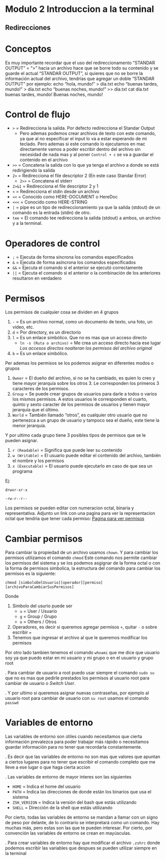 # Modulo 2 Introduccion a la terminal
## Redirecciones

# Conceptos

Es muy importante recordar que el uso del redireccionamento “STANDAR OUTPUT” = “>” hacia un archivo hace que se borre todo su contenido y se guarde el actual “STANDAR OUTPUT”, si quieres que no se borre la información actual del archivo, tendrías que agregar un doble “STANDAR OUTPUT” por ejemplo:
echo “hola, mundo!” > día.txt
echo “buenas tardes, mundo!” > día.txt
echo “buenas noches, mundo!” >> día.txt
cat día.txt
buenas tardes, mundo!
Buenas noches, mundo!

# Control de flujo

- `>` = Redirecciona la salida. Por defecto redirecciona el Standar Output
    - Pero ademas podemos crear archivos de texto con este comando, ya que al no especificar el input lo va a estar esperando de mi teclado. Pero ademas si este comando lo ejecutamos en mac directamente vamos a poder escribir dentro del archivo sin necesidad de nada mas y al poner `Control + c` se va a guardar el contenido en el archivo
- `>>` = Concatena la salida con lo que ya tenga el archivo a donde se está redirigiendo la salida
- `2>` = Redirecciona el file descriptor 2 (En este caso Standar Error)
    - `2>>` = Concatena el stderr
- `2>&1` = Redirecciona el file descriptor 2 y 1
- `<` = Redirecciona el stdin desde un archivo
- `<<` = Conocido como HERE-DOCUMENT o HereDoc
- `<<<` = Conocido como HERE-STRING
- `|` = pipe es un tipo de redireccionamiento ya que la salida (stdout) de un comando es la entrada (stdin) de otro.
- `tee` = El comando tee redirecciona la salida (stdout) a ambos, un archivo y a la terminal.

# Operadores de control

- `;` = Ejecuta de forma síncrona los comandos específicados
- `&` = Ejecuta de forma asíncrona los comandos específicados
- `&&` = Ejecuta el comando si el anterior se ejecutó correctamente
- `||` = Ejecuta el comando si el anterior o la combinación de los anteriores resultaron en verdadero

# Permisos

Los permisos de cualquier cosa se dividen en 4 grupos
 1. `-` = Es un archivo normal, como un documento de texto, una foto, un video, etc.
 2. `d` = Por directory, es un directorio
 3. `l` = Es un enlace simbólico. Que no es mas que un acceso directo
    - `ln -s (Ruta o archivo)` = Me crea un acceso directo hacia ese lugar *Los accesos directos noalteran los permisos del archivo original*
 4. `b` = Es un enlace simbólico.

Per ademas los permisos se los podemos asignar en diferentes modos o grupos 
 1. `Owner` = El dueño del archivo, si no se ha cambiado, es quien lo creo y tiene mayor jerarquía sobre los otros 3. Le corresponden los primeros 3 caracteres de los permisos.
 2. `Group` = Se puede crear grupos de usuarios para darle a todos o varios los mismos permisos. A estos usuarios le corresponden el cuarto, quinto y sexto caracter de los permisos de usuarios y tienen mayor jerarquía que el último.
 3. `World` = También llamado “otros”, es cualquier otro usuario que no pertenezca a un grupo de usuario y tampoco sea el dueño, este tiene la menor jerarquía.

Y por ultimo cada grupo tiene 3 posibles tipos de permisos que se le pueden asignar.
 1. `r (Readable)` = Significa que puede leer su contenido
 2. `w (Writable)` = El usuario puede editar el contenido del archivo, también el nombre y los permisos
 3. `x (Executable)` = El usuario puede ejecutarlo en caso de que sea un programa

Ej: 
```
drwxr-xr-x
```
```
-rw-r--r--
```

Los permisos se pueden editar con numeracion octal, binaria y representativa. Adjunto un link con una pagina para ver la representacion octal que tendria que tener cada permiso: [Pagina para ver permisos](https://josenoriegaa.github.io/linux-file-system-permission-generator/index.html)

# Cambiar permisos

Para cambiar la propiedad de un archivo usamos `chown`. Y para cambiar los permisos utilizamos el comando `chmod` Este comando nos permite cambiar los permisos del sistema y se los podemos asgignar de la forma octal o con la forma de permisos simbolica, la estructura del comando para cambiar los permisos es la siguiente:
```
chmod [simboloDelUsuario][operador][permiso] [archivoParaCambiarSusPermisos]
```
Donde 
 1. Simbolo del usurio puede ser
    - `u` = User / Usuario
    - `g` = Group / Grupo
    - `o` = Others / Otros
 2. Operadores, es decir si queremos agregar permisos `+`, quitar `-` o sobre escribir `=`
 3. Tenemos que ingresar el archivo al que le queremos modificar los permisos

Por otro lado tambien tenemos el comando `whoami` que me dice que usuario soy ya que puedo estar en mi usuario y mi grupo o en el usuario y grupo root

.
Para cambiar de usuario a root puedo usar siempre el comando `sudo su` que no es mas que pedirle prestados los permisos al usuario root para cambiar de usuario o *Switch User*.

.
Y por ultimo si queremos asignar nuevas contraseñas, por ejemplo al usuario root para cambiar de usuario con `su root` usamos el comando `passwd`

# Variables de entorno

Las variables de entorno son útiles cuando necesitamos que cierta información prevalezca para poder trabajar más rápido o necesitamos guardar información para no tener que recordarla constantemente.

.
Es decir que las variables de entorno no son mas que valores que apuntan a ciertos lugares para no tener que escribir el comando completo que me lleve a ese lugar o que haga cierta accion 

.
Las variables de entorno de mayor interes son las siguientes 
- `HOME` = Indica el home del usuario
- `PATH` = Indica las direcciones de donde están los binarios que usa el sistema
- `ZSH_VERSION` = Indica la versión del bash que estás utilizando
- `SHELL` = Dirección de la shell que estás utilizando

Por cierto, todas las variables de entorno se mandan a llamar con un signo de peso por delante, de lo contrario se interpretará como un comando.
Hay muchas más, pero estas son las que te pueden interesar. Por cierto, por convención las variables de entorno se crean en mayúsculas.

.
Para crear variables de entorno hay que modificar el archivo `.zshrc` donde podemos escribir las variables que despues se pueden utilizar siempre en la terminal